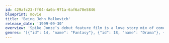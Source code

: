 ```yaml
---
id: 429afc23-ff04-4a0a-971a-6af6a70e5846
blueprint: movie
title: 'Being John Malkovich'
release_date: '1999-09-30'
overview: 'Spike Jonze’s debut feature film is a love story mix of comedy and fantasy. The story is about an unsuccessful puppeteer named Craig, who one day at work finds a portal into the head of actor John Malkovich. The portal soon becomes a passion for anybody who enters it’s mad and controlling world of overtaking another human body.'
genres: '[{"id": 14, "name": "Fantasy"}, {"id": 18, "name": "Drama"}, {"id": 35, "name": "Comedy"}]'
---
```

